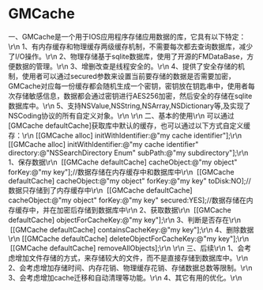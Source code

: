 # GMCache
一、GMCache是一个用于IOS应用程序存储应用数据的库，它具有以下特定：\r\n
1、有内存缓存和物理缓存两级缓存机制，不需要每次都去查询数据库，减少了I/O操作。\r\n
2、物理存储基于sqlite数据库，使用了开源的FMDataBase，方便数据的管理。\r\n
3、增删改查是线程安全的。\r\n
4、提供了安全存储的机制，使用者可以通过secured参数来设置当前要存储的数据是否需要加密，GMCache对应每一份缓存都会随机生成一个密钥，密钥放在钥匙串中，使用者每次存储敏感信息，数据都会通过密钥进行AES256加密，然后安全的存储在sqlite数据库中。\r\n
5、支持NSValue,NSString,NSArray,NSDictionary等,及实现了NSCoding协议的所有自定义对象。\r\n
\r\n
二、基本的使用\r\n
可以通过[GMCache defaultCache]获取库中默认的缓存，也可以通过以下方式自定义缓存：\r\n
[[GMCache alloc] initWithIdentifier:@"my cache identifier"];\r\n
[[GMCache alloc] initWithIdentifier:@"my cache identifier" directory:@"NSSearchDirectory Enum" subPath:@"my subdirectory"];\r\n
1、保存数据\r\n
 [[GMCache defaultCache] cacheObject:@"my object" forKey:@"my key"];//数据存储在内存缓存中和数据库中\r\n
 [[GMCache defaultCache] cacheObject:@"my object" forKey:@"my key" toDisk:NO];//数据只存储到了内存缓存中\r\n
 [[GMCache defaultCache] cacheObject:@"my object" forKey:@"my key" secured:YES];//数据存储在内存缓存中，并在加密后存储到数据库中\r\n
2、获取数据\r\n
 [[GMCache defaultCache] objectForCacheKey:@"my key"];\r\n
3、判断是否存在\r\n
 [[GMCache defaultCache] containsCacheKey:@"my key"];\r\n
4、删除数据\r\n
[[GMCache defaultCache] deleteObjectForCacheKey:@"my key"];\r\n
 [[GMCache defaultCache] removeAllObjects];\r\n
\r\n
三、后续\r\n
1、会考虑增加文件存储的方式，来存储较大的文件，而不是直接存储到数据库中。\r\n
2、会考虑增加存储时间、内存花销、物理缓存花销、存储数据总数等限制。\r\n
3、会考虑增加cache迁移和自动清理等功能。\r\n
4、其它有用的优化。\r\n
